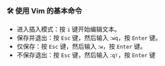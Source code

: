 ### 🛠️ 使用 Vim 的基本命令

- 进入插入模式：按 `i` 键开始编辑文本。
- 保存并退出：按 `Esc` 键，然后输入 :`wq`，按 `Enter` 键。
- 仅保存：按 `Esc` 键，然后输入 :`w`，按 `Enter` 键。
- 不保存退出：按 `Esc` 键，然后输入 :`q!`，按 `Enter` 键
